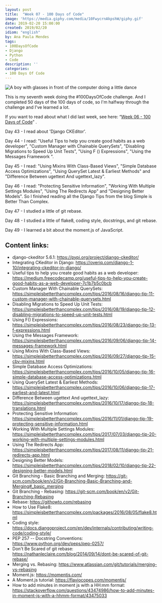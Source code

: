 ```yaml
---
layout: post
title:  "Week 07 - 100 Days of Code"
image: 'https://media.giphy.com/media/10FwycrnAkpshW/giphy.gif'
date: 2019-02-20 15:00:00
created: 2019/02/20
idiom: "english"
by: Ana Paula Mendes
tags:
- 100DaysOfCode
- Django
- Python
- Code
description: ''
categories:
- 100 Days Of Code
---
```


![A boy with glasses in front of the computer doing a little dance](https://media.giphy.com/media/10FwycrnAkpshW/giphy.gif)

This is my seventh week doing the #100DaysOfCode challenge. And I completed 50 days of the 100 days of code, so I'm halfway through the challenge and I've learned a lot.

If you want to read about what I did last week, see here: “[Week 06 - 100 Days of Code](https://anapaulamendes.github.io/week-06-100-days-of-code/)” .

Day 43 - I read about 'Django CKEditor'.

Day 44 - I read: "Useful Tips to help you create good habits as a web developer", "Custom Manager with Chainable QuerySets", "Disabling Migrations to Speed ​​Up Unit Tests", "Using F () Expressions", "Using the Messages Framework ".

Day 45 - I read: "Using Mixins With Class-Based Views", "Simple Database Access Optimizations", "Using QuerySet Latest & Earliest Methods" and "Difference Between ugettext And ugettext_lazy".

Day 46 - I read: "Protecting Sensitive Information", "Working With Multiple Settings Modules", "Using The Redirects App" and "Designing Better Models". So I finished reading all the Django Tips from the blog Simple is Better Than Complex.

Day 47 - I studied a little of git rebase.

Day 48 - I studied a little of flake8, coding style, docstrings, and git rebase.

Day 49 - I learned a bit about the moment.js of JavaScript.

## Content links:

- django-ckeditor 5.6.1: https://pypi.org/project/django-ckeditor/
- Integrating CKeditor in Django: https://overiq.com/django-1-10/integrating-ckeditor-in-django/
- Useful tips to help you create good habits as a web developer: https://medium.freecodecamp.org/useful-tips-to-help-you-create-good-habits-as-a-web-developer-7c1b7b5c0bcb
- Custom Manager With Chainable QuerySets: https://simpleisbetterthancomplex.com/tips/2016/08/16/django-tip-11-custom-manager-with-chainable-querysets.html
- Disabling Migrations to Speed Up Unit Tests: https://simpleisbetterthancomplex.com/tips/2016/08/19/django-tip-12-disabling-migrations-to-speed-up-unit-tests.html
- Using F() Expressions: https://simpleisbetterthancomplex.com/tips/2016/08/23/django-tip-13-f-expressions.html
- Using the Messages Framework: https://simpleisbetterthancomplex.com/tips/2016/09/06/django-tip-14-messages-framework.html
- Using Mixins With Class-Based Views: https://simpleisbetterthancomplex.com/tips/2016/09/27/django-tip-15-cbv-mixins.html
- Simple Database Access Optimizations: https://simpleisbetterthancomplex.com/tips/2016/10/05/django-tip-16-simple-database-access-optimizations.html
- Using QuerySet Latest & Earliest Methods: https://simpleisbetterthancomplex.com/tips/2016/10/06/django-tip-17-earliest-and-latest.html
- Difference Between ugettext And ugettext_lazy: https://simpleisbetterthancomplex.com/tips/2016/10/17/django-tip-18-translations.html
- Protecting Sensitive Information: https://simpleisbetterthancomplex.com/tips/2016/11/01/django-tip-19-protecting-sensitive-information.html
- Working With Multiple Settings Modules: https://simpleisbetterthancomplex.com/tips/2017/07/03/django-tip-20-working-with-multiple-settings-modules.html
- Using The Redirects App: https://simpleisbetterthancomplex.com/tips/2017/08/11/django-tip-21-redirects-app.html
- Designing Better Models: https://simpleisbetterthancomplex.com/tips/2018/02/10/django-tip-22-designing-better-models.html
- Git Branching - Basic Branching and Merging: https://git-scm.com/book/en/v2/Git-Branching-Basic-Branching-and-Merging#_basic_merging
- Git Branching - Rebasing: https://git-scm.com/book/en/v2/Git-Branching-Rebasing
- Rebase: https://githowto.com/rebasing
- How to Use Flake8: https://simpleisbetterthancomplex.com/packages/2016/08/05/flake8.html
- Coding style: https://docs.djangoproject.com/en/dev/internals/contributing/writing-code/coding-style/
- PEP 257 -- Docstring Conventions: https://www.python.org/dev/peps/pep-0257/
- Don't Be Scared of git rebase: https://nathanleclaire.com/blog/2014/09/14/dont-be-scared-of-git-rebase/
- Merging vs. Rebasing: https://www.atlassian.com/git/tutorials/merging-vs-rebasing
- Moment.js: https://momentjs.com/
- A Moment.js tutorial: https://flaviocopes.com/momentjs/
- How to add minutes in moment js with a HH:mm format: https://stackoverflow.com/questions/43474986/how-to-add-minutes-in-moment-js-with-a-hhmm-format/43475033
